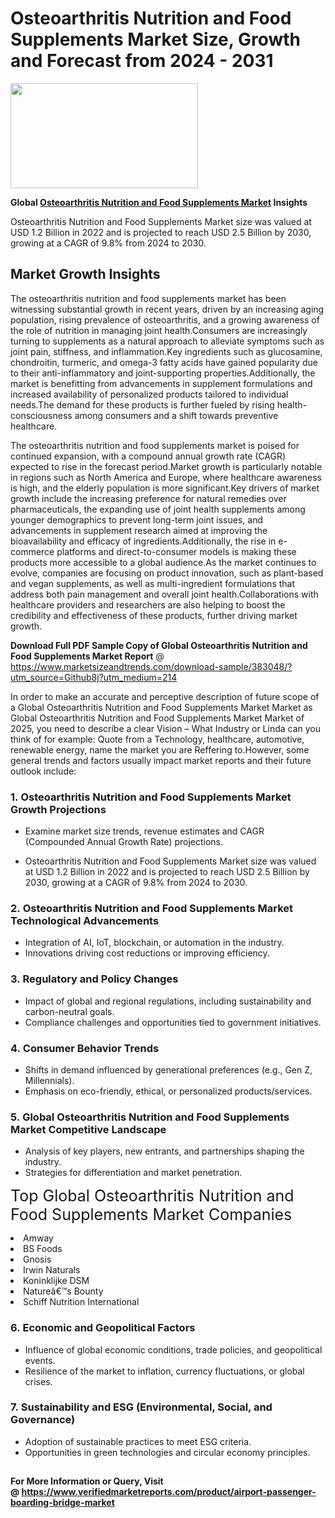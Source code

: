 <H1>Osteoarthritis Nutrition and Food Supplements Market Size, Growth and Forecast from 2024 - 2031</H1><img class="aligncenter size-medium wp-image-584254" src="https://thirdeyenews.in/wp-content/uploads/2024/09/Global-Market-Research-300x168.jpeg" alt="" width="300" height="168" /><p><strong>Global&nbsp;<a href="https://www.marketsizeandtrends.com/download-sample/383048/?utm_source=Github8j?utm_medium=214">Osteoarthritis Nutrition and Food Supplements Market</a> Insights</strong></p><p>Osteoarthritis Nutrition and Food Supplements Market size was valued at USD 1.2 Billion in 2022 and is projected to reach USD 2.5 Billion by 2030, growing at a CAGR of 9.8% from 2024 to 2030.</p><p><h2>Market Growth Insights</h2> <p>The osteoarthritis nutrition and food supplements market has been witnessing substantial growth in recent years, driven by an increasing aging population, rising prevalence of osteoarthritis, and a growing awareness of the role of nutrition in managing joint health.Consumers are increasingly turning to supplements as a natural approach to alleviate symptoms such as joint pain, stiffness, and inflammation.Key ingredients such as glucosamine, chondroitin, turmeric, and omega-3 fatty acids have gained popularity due to their anti-inflammatory and joint-supporting properties.Additionally, the market is benefitting from advancements in supplement formulations and increased availability of personalized products tailored to individual needs.The demand for these products is further fueled by rising health-consciousness among consumers and a shift towards preventive healthcare.</p> <p>The osteoarthritis nutrition and food supplements market is poised for continued expansion, with a compound annual growth rate (CAGR) expected to rise in the forecast period.Market growth is particularly notable in regions such as North America and Europe, where healthcare awareness is high, and the elderly population is more significant.Key drivers of market growth include the increasing preference for natural remedies over pharmaceuticals, the expanding use of joint health supplements among younger demographics to prevent long-term joint issues, and advancements in supplement research aimed at improving the bioavailability and efficacy of ingredients.Additionally, the rise in e-commerce platforms and direct-to-consumer models is making these products more accessible to a global audience.As the market continues to evolve, companies are focusing on product innovation, such as plant-based and vegan supplements, as well as multi-ingredient formulations that address both pain management and overall joint health.Collaborations with healthcare providers and researchers are also helping to boost the credibility and effectiveness of these products, further driving market growth.<p><span class=""><strong>Download Full PDF Sample Copy of Global Osteoarthritis Nutrition and Food Supplements Market Report</strong> @ <a href="https://www.marketsizeandtrends.com/download-sample/383048/?utm_source=Github8j?utm_medium=214" target="_blank">https://www.marketsizeandtrends.com/download-sample/383048/?utm_source=Github8j?utm_medium=214</a></span></p><p>In order to make an accurate and perceptive description of future scope of a Global&nbsp;Osteoarthritis Nutrition and Food Supplements Market Market as Global&nbsp;Osteoarthritis Nutrition and Food Supplements Market Market of 2025, you need to describe a clear Vision &ndash; What Industry or Linda can you think of for example: Quote from a Technology, healthcare, automotive, renewable energy, name the market you are Reffering to.However, some general trends and factors usually impact market reports and their future outlook include:</p><h3>1.&nbsp;<strong>Osteoarthritis Nutrition and Food Supplements Market Growth Projections</strong></h3><ul><li>Examine market size trends, revenue estimates and CAGR (Compounded Annual Growth Rate) projections.</li><li><p>Osteoarthritis Nutrition and Food Supplements Market size was valued at USD 1.2 Billion in 2022 and is projected to reach USD 2.5 Billion by 2030, growing at a CAGR of 9.8% from 2024 to 2030.</p></li></ul><h3>2.&nbsp;<strong>Osteoarthritis Nutrition and Food Supplements Market Technological Advancements</strong></h3><ul><li>Integration of AI, IoT, blockchain, or automation in the industry.</li><li>Innovations driving cost reductions or improving efficiency.</li></ul><h3>3.&nbsp;<strong>Regulatory and Policy Changes</strong></h3><ul><li>Impact of global and regional regulations, including sustainability and carbon-neutral goals.</li><li>Compliance challenges and opportunities tied to government initiatives.</li></ul><h3>4.&nbsp;<strong>Consumer Behavior Trends</strong></h3><ul><li>Shifts in demand influenced by generational preferences (e.g., Gen Z, Millennials).</li><li>Emphasis on eco-friendly, ethical, or personalized products/services.</li></ul><h3>5.&nbsp;<strong>Global Osteoarthritis Nutrition and Food Supplements Market Competitive Landscape</strong></h3><ul><li>Analysis of key players, new entrants, and partnerships shaping the industry.</li><li>Strategies for differentiation and market penetration.</li></ul><p data-pm-slice="1 1 []"><span style="color: inherit; font-family: inherit; font-size: 25px;">Top Global Osteoarthritis Nutrition and Food Supplements Market Companies</span></p><div class="" data-test-id=""><p><li>Amway</li><li> BS Foods</li><li> Gnosis</li><li> Irwin Naturals</li><li> Koninklijke DSM</li><li> Natureâ€™s Bounty</li><li> Schiff Nutrition International</li></p></div><h3>6.&nbsp;<strong>Economic and Geopolitical Factors</strong></h3><ul><li>Influence of global economic conditions, trade policies, and geopolitical events.</li><li>Resilience of the market to inflation, currency fluctuations, or global crises.</li></ul><h3>7.&nbsp;<strong>Sustainability and ESG (Environmental, Social, and Governance)</strong></h3><ul><li>Adoption of sustainable practices to meet ESG criteria.</li><li>Opportunities in green technologies and circular economy principles.</li></ul><h2><strong style="font-size: 14px;">For More Information or Query, Visit @&nbsp;</strong><a style="background-color: #ffffff; font-size: 14px;" href="https://www.marketsizeandtrends.com/report/osteoarthritis-nutrition-and-food-supplements-market/" target="_blank">https://www.verifiedmarketreports.com/product/airport-passenger-boarding-bridge-market</a></h2>